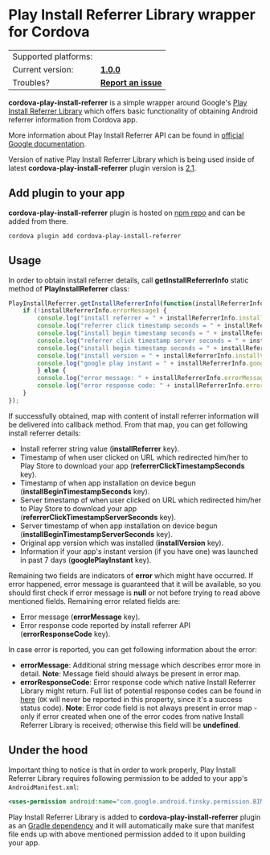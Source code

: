 # Play Install Referrer Library wrapper for Cordova

<table>
    <tr>
        <td align="left">Supported platforms:</td>
        <td align="left"><img src="https://images-fe.ssl-images-amazon.com/images/I/21EctgvtXUL.png" width="16"></td>
    </tr>
    <tr>
        <td align="left">Current version:</td>
        <td align="left"><a href=../../../releases/tag/cordova-v1.0.0><b>1.0.0</b></a></td>
    </tr>
    <tr>
        <td align="left">Troubles?</td>
        <td align="left"><a href="../../../issues/new"><b>Report an issue</b></a></td>
    </tr>
</table>

**cordova-play-install-referrer** is a simple wrapper around Google's [Play Install Referrer Library](https://developer.android.com/google/play/installreferrer/library) which offers basic functionality of obtaining Android referrer information from Cordova app.

More information about Play Install Referrer API can be found in [official Google documentation](https://developer.android.com/google/play/installreferrer/igetinstallreferrerservice).

Version of native Play Install Referrer Library which is being used inside of latest **cordova-play-install-referrer** plugin version is [2.1](https://mvnrepository.com/artifact/com.android.installreferrer/installreferrer/2.1).

## Add plugin to your app

**cordova-play-install-referrer** plugin is hosted on [npm repo](https://www.npmjs.com/package/cordova-play-install-referrer) and can be added from there.

```
cordova plugin add cordova-play-install-referrer
```

## Usage

In order to obtain install referrer details, call **getInstallReferrerInfo** static method of **PlayInstallReferrer** class:

```js
PlayInstallReferrer.getInstallReferrerInfo(function(installReferrerInfo) {
    if (!installReferrerInfo.errorMessage) {
        console.log("install referrer = " + installReferrerInfo.installReferrer);
        console.log("referrer click timestamp seconds = " + installReferrerInfo.referrerClickTimestampSeconds);
        console.log("install begin timestamp seconds = " + installReferrerInfo.installBeginTimestampSeconds);
        console.log("referrer click timestamp server seconds = " + installReferrerInfo.referrerClickTimestampServerSeconds);
        console.log("install begin timestamp seconds = " + installReferrerInfo.installBeginTimestampServerSeconds);
        console.log("install version = " + installReferrerInfo.installVersion);
        console.log("google play instant = " + installReferrerInfo.googlePlayInstant);
        } else {
        console.log("error message: " + installReferrerInfo.errorMessage);
        console.log("error response code: " + installReferrerInfo.errorResponseCode);
    }
});
```

If successfully obtained, map with content of install referrer information will be delivered into callback method. From that map, you can get following install referrer details:

- Install referrer string value (**installReferrer** key).
- Timestamp of when user clicked on URL which redirected him/her to Play Store to download your app (**referrerClickTimestampSeconds** key).
- Timestamp of when app installation on device begun (**installBeginTimestampSeconds** key).
- Server timestamp of when user clicked on URL which redirected him/her to Play Store to download your app (**referrerClickTimestampServerSeconds** key).
- Server timestamp of when app installation on device begun (**installBeginTimestampServerSeconds** key).
- Original app version which was installed (**installVersion** key).
- Information if your app's instant version (if you have one) was launched in past 7 days (**googlePlayInstant** key).

Remaining two fields are indicators of **error** which might have occurred. If error happened, error message is guaranteed that it will be available, so you should first check if error message is **null** or not before trying to read above mentioned fields. Remaining error related fields are:

- Error message (**errorMessage** key).
- Error response code reported by install referrer API (**errorResponseCode** key).

In case error is reported, you can get following information about the error:

- **errorMessage**: Additional string message which describes error more in detail. **Note**: Message field should always be present in error map.
- **errorResponseCode**: Error response code which native Install Referrer Library might return. Full list of potential response codes can be found in [here](https://developer.android.com/reference/com/android/installreferrer/api/InstallReferrerClient.InstallReferrerResponse) (`OK` will never be reported in this property, since it's a success status code). **Note**: Error code field is not always present in error map - only if error created when one of the error codes from native Install Referrer Library is received; otherwise this field will be **undefined**.

## Under the hood

Important thing to notice is that in order to work properly, Play Install Referrer Library requires following permission to be added to your app's `AndroidManifest.xml`:

```xml
<uses-permission android:name="com.google.android.finsky.permission.BIND_GET_INSTALL_REFERRER_SERVICE"/>
```

Play Install Referrer Library is added to **cordova-play-install-referrer** plugin as an [Gradle dependency](./plugin/plugin.xml#L30) and it will automatically make sure that manifest file ends up with above mentioned permission added to it upon building your app.
